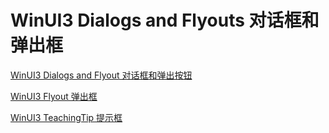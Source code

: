 # WinUI3 Dialogs and Flyouts 对话框和弹出框

[WinUI3 Dialogs and Flyout 对话框和弹出按钮](WinUI3%20Dialogs%20and%20Flyouts%20%E5%AF%B9%E8%AF%9D%E6%A1%86%E5%92%8C%E5%BC%B9%E5%87%BA%E6%A1%86%2051146d175d8343919e3021b5ef8b084d/WinUI3%20Dialogs%20and%20Flyout%20%E5%AF%B9%E8%AF%9D%E6%A1%86%E5%92%8C%E5%BC%B9%E5%87%BA%E6%8C%89%E9%92%AE%20b78725f3aa634443a117d3200f1b6996.md) 

[WinUI3 Flyout 弹出框](WinUI3%20Dialogs%20and%20Flyouts%20%E5%AF%B9%E8%AF%9D%E6%A1%86%E5%92%8C%E5%BC%B9%E5%87%BA%E6%A1%86%2051146d175d8343919e3021b5ef8b084d/WinUI3%20Flyout%20%E5%BC%B9%E5%87%BA%E6%A1%86%2056bb020984ab4faf9f701ee2039aa837.md) 

[WinUI3 TeachingTip 提示框](WinUI3%20Dialogs%20and%20Flyouts%20%E5%AF%B9%E8%AF%9D%E6%A1%86%E5%92%8C%E5%BC%B9%E5%87%BA%E6%A1%86%2051146d175d8343919e3021b5ef8b084d/WinUI3%20TeachingTip%20%E6%8F%90%E7%A4%BA%E6%A1%86%2051d613ca98e24451ab39c797fb71ac8e.md)

